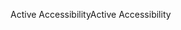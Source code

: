 <span data-ttu-id="a314b-101">Active Accessibility</span><span class="sxs-lookup"><span data-stu-id="a314b-101">Active Accessibility</span></span>